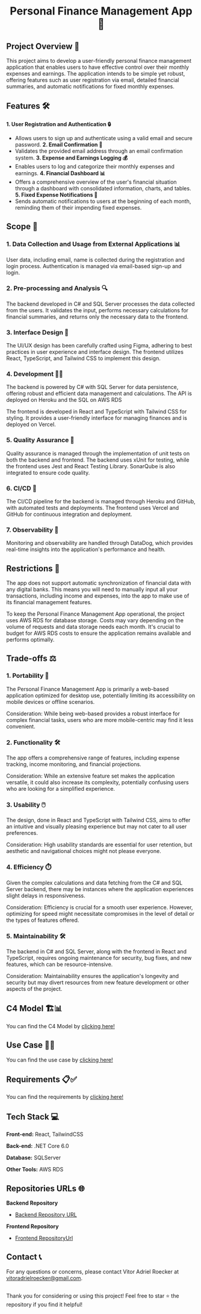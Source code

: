 <h1 align="center">Personal Finance Management App 🏦</h1>

## Project Overview 📝
This project aims to develop a user-friendly personal finance management application that enables users to have effective control over their monthly expenses and earnings. The application intends to be simple yet robust, offering features such as user registration via email, detailed financial summaries, and automatic notifications for fixed monthly expenses.

## Features 🛠️

**1. User Registration and Authentication 🔒**
  - Allows users to sign up and authenticate using a valid email and secure password.
**2. Email Confirmation 📧**
  - Validates the provided email address through an email confirmation system.
**3. Expense and Earnings Logging 💰**
  - Enables users to log and categorize their monthly expenses and earnings.
**4. Financial Dashboard 📊**
  - Offers a comprehensive overview of the user's financial situation through a dashboard with consolidated information, charts, and tables.
**5. Fixed Expense Notifications 📅**
  - Sends automatic notifications to users at the beginning of each month, reminding them of their impending fixed expenses.

## Scope 🎯

### 1.  Data Collection and Usage from External Applications 📊

User data, including email, name is collected during the registration and login process. Authentication is managed via email-based sign-up and login.

### 2. Pre-processing and Analysis 🔍
The backend developed in C# and SQL Server processes the data collected from the users. It validates the input, performs necessary calculations for financial summaries, and returns only the necessary data to the frontend.

### 3. Interface Design 🎨
The UI/UX design has been carefully crafted using Figma, adhering to best practices in user experience and interface design. The frontend utilizes React, TypeScript, and Tailwind CSS to implement this design.

### 4. Development 👨‍💻
The backend is powered by C# with SQL Server for data persistence, offering robust and efficient data management and calculations. The API is deployed on Heroku and the SQL on AWS RDS

The frontend is developed in React and TypeScript with Tailwind CSS for styling. It provides a user-friendly interface for managing finances and is deployed on Vercel.

### 5. Quality Assurance 🧪
Quality assurance is managed through the implementation of unit tests on both the backend and frontend. The backend uses xUnit for testing, while the frontend uses Jest and React Testing Library. SonarQube is also integrated to ensure code quality.

### 6. CI/CD 🔄
The CI/CD pipeline for the backend is managed through Heroku and GitHub, with automated tests and deployments. The frontend uses Vercel and GitHub for continuous integration and deployment.

### 7. Observability 👀
Monitoring and observability are handled through DataDog, which provides real-time insights into the application's performance and health.

## Restrictions 🚫
The app does not support automatic synchronization of financial data with any digital banks. This means you will need to manually input all your transactions, including income and expenses, into the app to make use of its financial management features.

To keep the Personal Finance Management App operational, the project uses AWS RDS for database storage. Costs may vary depending on the volume of requests and data storage needs each month. It's crucial to budget for AWS RDS costs to ensure the application remains available and performs optimally.


## Trade-offs ⚖️
### 1. Portability 📱
The Personal Finance Management App is primarily a web-based application optimized for desktop use, potentially limiting its accessibility on mobile devices or offline scenarios.

Consideration: While being web-based provides a robust interface for complex financial tasks, users who are more mobile-centric may find it less convenient.

### 2. Functionality 🛠️
The app offers a comprehensive range of features, including expense tracking, income monitoring, and financial projections.

Consideration: While an extensive feature set makes the application versatile, it could also increase its complexity, potentially confusing users who are looking for a simplified experience.

### 3. Usability 🖱️
The design, done in React and TypeScript with Tailwind CSS, aims to offer an intuitive and visually pleasing experience but may not cater to all user preferences.

Consideration: High usability standards are essential for user retention, but aesthetic and navigational choices might not please everyone.

### 4. Efficiency ⏱️
Given the complex calculations and data fetching from the C# and SQL Server backend, there may be instances where the application experiences slight delays in responsiveness.

Consideration: Efficiency is crucial for a smooth user experience. However, optimizing for speed might necessitate compromises in the level of detail or the types of features offered.

### 5. Maintainability 🛠️
The backend in C# and SQL Server, along with the frontend in React and TypeScript, requires ongoing maintenance for security, bug fixes, and new features, which can be resource-intensive.

Consideration: Maintainability ensures the application's longevity and security but may divert resources from new feature development or other aspects of the project.

## C4 Model 🏗️📊
You can find the C4 Model by [clicking here!](/docs/C4Model/c4-models.md)

## Use Case 📑🎯
You can find the use case by [clicking here!](/docs/Requirements/requirements.md)

## Requirements 📋✅
You can find the requirements by [clicking here!](/docs/Requirements/requirements.md)

## Tech Stack 💻

**Front-end:** React, TailwindCSS

**Back-end:** .NET Core 6.0

**Database:** SQLServer

**Other Tools:** AWS RDS

## Repositories URLs 🌐
**Backend Repository**
 - [Backend Repository URL](https://github.com/VitorRoecker/expense-control-portfolio-backend)
 
**Frontend Repository**
 - [Frontend RepositoryUrl](https://github.com/VitorRoecker/expense-control-portfolio-frontend)


## Contact 📞
For any questions or concerns, please contact Vitor Adriel Roecker at vitoradrielroecker@gmail.com.

##
Thank you for considering or using this project! Feel free to star ⭐ the repository if you find it helpful!
